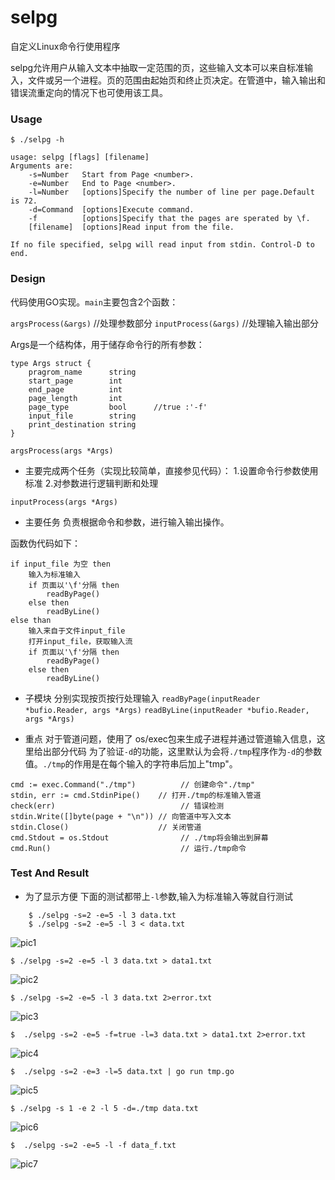 # selpg


自定义Linux命令行使用程序

selpg允许用户从输入文本中抽取一定范围的页，这些输入文本可以来自标准输入，文件或另一个进程。页的范围由起始页和终止页决定。在管道中，输入输出和错误流重定向的情况下也可使用该工具。


### Usage
```
$ ./selpg -h

usage: selpg [flags] [filename]
Arguments are:
    -s=Number   Start from Page <number>.
    -e=Number   End to Page <number>.
    -l=Number   [options]Specify the number of line per page.Default is 72.
    -d=Command  [options]Execute command.
    -f          [options]Specify that the pages are sperated by \f.
    [filename]  [options]Read input from the file.

If no file specified, selpg will read input from stdin. Control-D to end.
```



### Design


代码使用GO实现。`main`主要包含2个函数：

`argsProcess(&args)`   //处理参数部分
`inputProcess(&args)`  //处理输入输出部分


Args是一个结构体，用于储存命令行的所有参数：

```
type Args struct {
    pragrom_name      string
    start_page        int
    end_page          int
    page_length       int
    page_type         bool      //true :'-f'
    input_file        string
    print_destination string
}
```

`argsProcess(args *Args)`

- 主要完成两个任务（实现比较简单，直接参见代码）：
1.设置命令行参数使用标准
2.对参数进行逻辑判断和处理

`inputProcess(args *Args)`

- 主要任务
 负责根据命令和参数，进行输入输出操作。

函数伪代码如下：

```clike
if input_file 为空 then
    输入为标准输入
    if 页面以'\f'分隔 then
        readByPage()
    else then
        readByLine()
else than
    输入来自于文件input_file
    打开input_file，获取输入流
    if 页面以'\f'分隔 then
        readByPage()
    else then
        readByLine()
```

- 子模块
 分别实现按页按行处理输入
    `readByPage(inputReader *bufio.Reader, args *Args)`
    `readByLine(inputReader *bufio.Reader, args *Args)`


- 重点
对于管道问题，使用了 os/exec包来生成子进程并通过管道输入信息，这里给出部分代码
为了验证`-d`的功能，这里默认为会将`./tmp`程序作为`-d`的参数值。`./tmp`的作用是在每个输入的字符串后加上"tmp"。

```
cmd := exec.Command("./tmp")          // 创建命令"./tmp"
stdin, err := cmd.StdinPipe()    // 打开./tmp的标准输入管道
check(err)                            // 错误检测
stdin.Write([]byte(page + "\n")) // 向管道中写入文本
stdin.Close()                    // 关闭管道
cmd.Stdout = os.Stdout                // ./tmp将会输出到屏幕
cmd.Run()                             // 运行./tmp命令
```


### Test And Result

- 为了显示方便 下面的测试都带上`-l`参数,输入为标准输入等就自行测试

```
    $ ./selpg -s=2 -e=5 -l 3 data.txt
    $ ./selpg -s=2 -e=5 -l 3 < data.txt
```
![pic1](./pic/pic1.png)


    $ ./selpg -s=2 -e=5 -l 3 data.txt > data1.txt

![pic2](./pic/pic2.png)


    $ ./selpg -s=2 -e=5 -l 3 data.txt 2>error.txt

![pic3](./pic/pic3.png)


    $  ./selpg -s=2 -e=5 -f=true -l=3 data.txt > data1.txt 2>error.txt

![pic4](./pic/pic4.png)


    $  ./selpg -s=2 -e=3 -l=5 data.txt | go run tmp.go

![pic5](./pic/pic5.png)


    $ ./selpg -s 1 -e 2 -l 5 -d=./tmp data.txt
![pic6](./pic/pic6.png)


    $  ./selpg -s=2 -e=5 -l -f data_f.txt
![pic7](./pic/pic7.png)